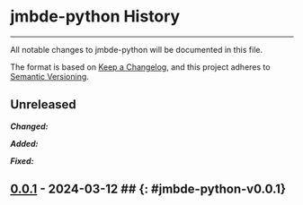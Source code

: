 # jmbde-python History

---

All notable changes to jmbde-python will be documented in this file.

The format is based on [Keep a Changelog](https://keepachangelog.com/en/1.0.0/), and this project adheres to [Semantic Versioning](https://semver.org/spec/v2.0.0.html).

## Unreleased

***Changed:***

***Added:***

***Fixed:***

## [0.0.1](https://github.com/jmuelbert/jmbde-python/releases/tag/jmbde-python-v0.0.1) - 2024-03-12 ## {: #jmbde-python-v0.0.1}
